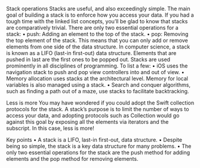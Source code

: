 Stack operations
Stacks are useful, and also exceedingly simple. The main goal of building a stack is to enforce how you access your data. If you had a tough time with the linked list concepts, you’ll be glad to know that stacks are comparatively trivial.
There are only two essential operations for a stack: • push: Adding an element to the top of the stack. • pop: Removing the top element of the stack.
This means that you can only add or remove elements from one side of the data structure. In computer science, a stack is known as a LIFO (last-in first-out) data structure. Elements that are pushed in last are the first ones to be popped out.
Stacks are used prominently in all disciplines of programming. To list a few:
• iOS uses the navigation stack to push and pop view controllers into and out of view.
• Memory allocation uses stacks at the architectural level. Memory for local variables is also managed using a stack.
• Search and conquer algorithms, such as finding a path out of a maze, use stacks to facilitate backtracking.


Less is more
You may have wondered if you could adopt the Swift collection protocols for the stack. A stack’s purpose is to limit the number of ways to access your data, and adopting protocols such as Collection would go against this goal by exposing all the elements via iterators and the subscript. In this case, less is more!


Key points
• A stack is a LIFO, last-in first-out, data structure.
• Despite being so simple, the stack is a key data structure for many problems.
• The only two essential operations for the stack are the push method for adding elements and the pop method for removing elements.
